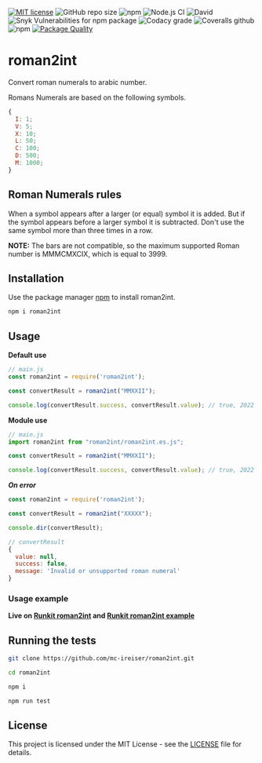 [![MIT license](https://img.shields.io/badge/License-MIT-blue.svg)](https://lbesson.mit-license.org/) ![GitHub repo size](https://img.shields.io/github/repo-size/mc-ireiser/roman2int) ![npm](https://img.shields.io/npm/v/roman2int) ![Node.js CI](https://github.com/mc-ireiser/roman2int/workflows/Node.js%20CI/badge.svg?branch=master) ![David](https://img.shields.io/david/mc-ireiser/roman2int) ![Snyk Vulnerabilities for npm package](https://img.shields.io/snyk/vulnerabilities/npm/roman2int) ![Codacy grade](https://img.shields.io/codacy/grade/7def8da1f1e44942b2b6ac4718f4e4a0) ![Coveralls github](https://img.shields.io/coveralls/github/mc-ireiser/roman2int) ![npm](https://img.shields.io/npm/dt/roman2int) [![Package Quality](https://npm.packagequality.com/shield/roman2int.svg)](https://packagequality.com/#?package=roman2int)

# roman2int

Convert roman numerals to arabic number.

Romans Numerals are based on the following symbols.

```javascript
{
  I: 1;
  V: 5;
  X: 10;
  L: 50;
  C: 100;
  D: 500;
  M: 1000;
}
```

## Roman Numerals rules

When a symbol appears after a larger (or equal) symbol it is added.
But if the symbol appears before a larger symbol it is subtracted.
Don't use the same symbol more than three times in a row.

**NOTE:** The bars are not compatible, so the maximum supported Roman number is MMMCMXCIX, which is equal to 3999.

## Installation

Use the package manager [npm](https://www.npmjs.com/package/roman2int) to install roman2int.

```bash
npm i roman2int
```

## Usage

**Default use**

```javascript
// main.js
const roman2int = require('roman2int');

const convertResult = roman2int("MMXXII");

console.log(convertResult.success, convertResult.value); // true, 2022
```

**Module use**

```javascript
// main.js
import roman2int from "roman2int/roman2int.es.js";

const convertResult = roman2int("MMXXII");

console.log(convertResult.success, convertResult.value); // true, 2022
```

***On error***

```javascript
const roman2int = require('roman2int');

const convertResult = roman2int("XXXXX");

console.dir(convertResult);

// convertResult
{
  value: null,
  success: false,
  message: 'Invalid or unsupported roman numeral'
}
```

### Usage example

**Live on [Runkit roman2int](https://npm.runkit.com/roman2int) and [Runkit roman2int example](https://runkit.com/ireiser/roman2int)**

## Running the tests

```bash
git clone https://github.com/mc-ireiser/roman2int.git

cd roman2int

npm i

npm run test
```

## License

This project is licensed under the MIT License - see the [LICENSE](LICENSE) file for details.
